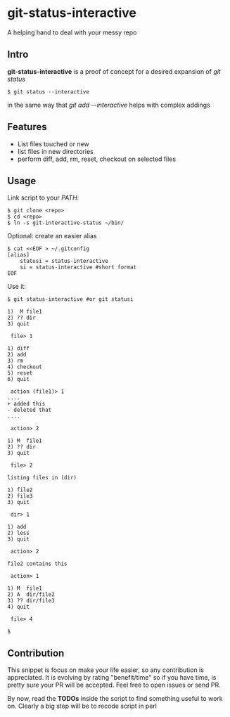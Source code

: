 # git-status-interactive

A helping hand to deal with your messy repo

## Intro

**git-status-interactive** is a proof of concept for a desired expansion of *git status*

    $ git status --interactive

in the same way that *git add --interactive* helps with complex addings

## Features

- List files touched or new
- list files in new directories
- perform diff, add, rm, reset, checkout on selected files

## Usage

Link script to your *PATH*:

    $ git clone <repo>
    $ cd <repo>
    $ ln -s git-interactive-status ~/bin/

Optional: create an easier alias
    
    $ cat <<EOF > ~/.gitconfig
    [alias]
        statusi = status-interactive
        si = status-interactive #short format
    EOF

Use it:

    $ git status-interactive #or git statusi

    1)  M file1
    2) ?? dir
    3) quit

     file> 1

    1) diff
    2) add
    3) rm
    4) checkout
    5) reset
    6) quit

     action (file1)> 1
    ....
    + added this
    - deleted that
    ....

     action> 2

    1) M  file1
    2) ?? dir
    3) quit

     file> 2

    listing files in (dir)

    1) file2
    2) file3
    3) quit

     dir> 1

    1) add
    2) less
    3) quit

     action> 2

    file2 contains this

     action> 1

    1) M  file1
    2) A  dir/file2
    3) ?? dir/file3
    4) quit

     file> 4

    $

## Contribution

This snippet is focus on make your life easier, so any contribution is appreciated. It is evolving by rating "benefit/time" so if you have time, is pretty sure your PR will be accepted. Feel free to open issues or send PR.

By now, read the **TODOs** inside the script to find something useful to work on. Clearly a big step will be to recode script in perl

